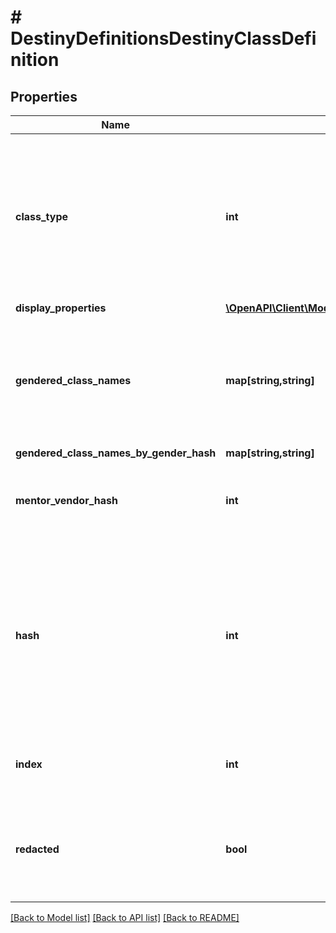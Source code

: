 # # DestinyDefinitionsDestinyClassDefinition

## Properties

Name | Type | Description | Notes
------------ | ------------- | ------------- | -------------
**class_type** | **int** | In Destiny 1, we added a convenience Enumeration for referring to classes. We&#39;ve kept it, though mostly for posterity. This is the enum value for this definition&#39;s class. | [optional]
**display_properties** | [**\OpenAPI\Client\Model\DestinyDefinitionsCommonDestinyDisplayPropertiesDefinition**](DestinyDefinitionsCommonDestinyDisplayPropertiesDefinition.md) |  | [optional]
**gendered_class_names** | **map[string,string]** | A localized string referring to the singular form of the Class&#39;s name when referred to in gendered form. Keyed by the DestinyGender. | [optional]
**gendered_class_names_by_gender_hash** | **map[string,string]** |  | [optional]
**mentor_vendor_hash** | **int** | Mentors don&#39;t really mean anything anymore. Don&#39;t expect this to be populated. | [optional]
**hash** | **int** | The unique identifier for this entity. Guaranteed to be unique for the type of entity, but not globally.  When entities refer to each other in Destiny content, it is this hash that they are referring to. | [optional]
**index** | **int** | The index of the entity as it was found in the investment tables. | [optional]
**redacted** | **bool** | If this is true, then there is an entity with this identifier/type combination, but BNet is not yet allowed to show it. Sorry! | [optional]

[[Back to Model list]](../../README.md#models) [[Back to API list]](../../README.md#endpoints) [[Back to README]](../../README.md)
